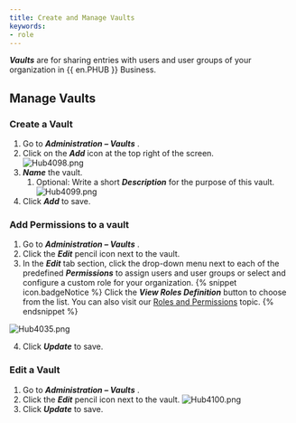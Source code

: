```yaml
---
title: Create and Manage Vaults
keywords:
- role
---
```

***Vaults*** are for sharing entries with users and user groups of your organization in {{ en.PHUB }} Business.  

## Manage Vaults

### Create a Vault 

1. Go to ***Administration – Vaults*** . 
1. Click on the ***Add*** icon at the top right of the screen.  
![Hub4098.png](/img/en/hub/Hub4098.png) 
1. ***Name*** the vault. 
    1. Optional: Write a short ***Description*** for the purpose of this vault.  
    ![Hub4099.png](/img/en/hub/Hub4099.png) 
1. Click ***Add*** to save. 

### Add Permissions to a vault 

1. Go to ***Administration – Vaults*** . 
1. Click the ***Edit*** pencil icon next to the vault. 
1. In the ***Edit*** tab section, click the drop-down menu next to each of the predefined ***Permissions*** to assign users and user groups or select and configure a custom role for your organization. 
{% snippet icon.badgeNotice %} 
Click the ***View Roles Definition*** button to choose from the list. You can also visit our [Roles and Permissions](/hub/web-interface/hub-overview/administration/configuration-security/system-permissions/roles-permissions/) topic. 
{% endsnippet %}
 
![Hub4035.png](/img/en/hub/Hub4035.png) 

4. Click ***Update*** to save. 

### Edit a Vault 

1. Go to ***Administration – Vaults*** . 
1. Click the ***Edit*** pencil icon next to the vault. 
![Hub4100.png](/img/en/hub/Hub4100.png) 
1. Click ***Update*** to save. 

